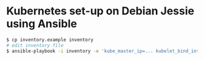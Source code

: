 # Kubernetes set-up on Debian Jessie using Ansible

```sh
$ cp inventory.example inventory
# edit inventory file
$ ansible-playbook -i inventory -e 'kube_master_ip=... kubelet_bind_interface=eth0' playbook.yml
```
